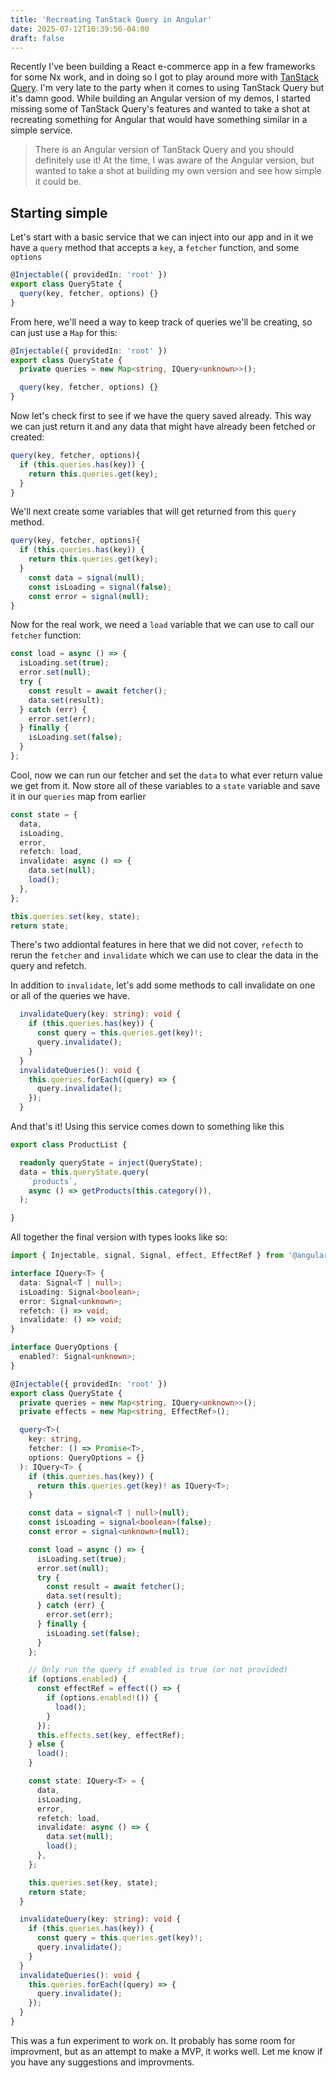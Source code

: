```yaml
---
title: 'Recreating TanStack Query in Angular'
date: 2025-07-12T10:39:50-04:00
draft: false
---
```


Recently I've been building a React e-commerce app in a few frameworks for some Nx work, and in doing so I got to play around more with [TanStack Query](https://tanstack.com/query/latest). I'm very late to the party when it comes to using TanStack Query but it's damn good. While building an Angular version of my demos, I started missing some of TanStack Query's features and wanted to take a shot at recreating something for Angular that would have something similar in a simple service.

> There is an Angular version of TanStack Query and you should definitely use it! At the time, I was aware of the Angular version, but wanted to take a shot at building my own version and see how simple it could be.

## Starting simple

Let's start with a basic service that we can inject into our app and in it we have a `query` method that accepts a `key`, a `fetcher` function, and some `options`

```ts
@Injectable({ providedIn: 'root' })
export class QueryState {
  query(key, fetcher, options) {}
}
```

From here, we'll need a way to keep track of queries we'll be creating, so can just use a `Map` for this:

```ts
@Injectable({ providedIn: 'root' })
export class QueryState {
  private queries = new Map<string, IQuery<unknown>>();

  query(key, fetcher, options) {}
}
```

Now let's check first to see if we have the query saved already. This way we can just return it and any data that might have already been fetched or created:

```ts
query(key, fetcher, options){
  if (this.queries.has(key)) {
    return this.queries.get(key);
  }
}
```

We'll next create some variables that will get returned from this `query` method. 

```ts
query(key, fetcher, options){
  if (this.queries.has(key)) {
    return this.queries.get(key);
  }
    const data = signal(null);
    const isLoading = signal(false);
    const error = signal(null);
}
```

Now for the real work, we need a `load` variable that we can use to call our `fetcher` function:

```ts
const load = async () => {
  isLoading.set(true);
  error.set(null);
  try {
    const result = await fetcher();
    data.set(result);
  } catch (err) {
    error.set(err);
  } finally {
    isLoading.set(false);
  }
};
```

Cool, now we can run our fetcher and set the `data` to what ever return value we get from it. Now store all of these variables to a `state` variable and save it in our `queries` map from earlier

```ts
const state = {
  data,
  isLoading,
  error,
  refetch: load,
  invalidate: async () => {
    data.set(null);
    load();
  },
};

this.queries.set(key, state);
return state;
```

There's two addiontal features in here that we did not cover, `refecth` to rerun the `fetcher` and `invalidate` which we can use to clear the data in the query and refetch.

In addition to `invalidate`, let's add some methods to call invalidate on one or all of the queries we have.

```ts
  invalidateQuery(key: string): void {
    if (this.queries.has(key)) {
      const query = this.queries.get(key)!;
      query.invalidate();
    }
  }
  invalidateQueries(): void {
    this.queries.forEach((query) => {
      query.invalidate();
    });
  }
```

And that's it! Using this service comes down to something like this

```ts
export class ProductList {

  readonly queryState = inject(QueryState);
  data = this.queryState.query(
    `products`, 
    async () => getProducts(this.category()),
  );

}
```

All together the final version with types looks like so: 

```ts
import { Injectable, signal, Signal, effect, EffectRef } from '@angular/core';

interface IQuery<T> {
  data: Signal<T | null>;
  isLoading: Signal<boolean>;
  error: Signal<unknown>;
  refetch: () => void;
  invalidate: () => void;
}

interface QueryOptions {
  enabled?: Signal<unknown>;
}

@Injectable({ providedIn: 'root' })
export class QueryState {
  private queries = new Map<string, IQuery<unknown>>();
  private effects = new Map<string, EffectRef>();

  query<T>(
    key: string,
    fetcher: () => Promise<T>,
    options: QueryOptions = {}
  ): IQuery<T> {
    if (this.queries.has(key)) {
      return this.queries.get(key)! as IQuery<T>;
    }

    const data = signal<T | null>(null);
    const isLoading = signal<boolean>(false);
    const error = signal<unknown>(null);

    const load = async () => {
      isLoading.set(true);
      error.set(null);
      try {
        const result = await fetcher();
        data.set(result);
      } catch (err) {
        error.set(err);
      } finally {
        isLoading.set(false);
      }
    };

    // Only run the query if enabled is true (or not provided)
    if (options.enabled) {
      const effectRef = effect(() => {
        if (options.enabled!()) {
          load();
        }
      });
      this.effects.set(key, effectRef);
    } else {
      load();
    }

    const state: IQuery<T> = {
      data,
      isLoading,
      error,
      refetch: load,
      invalidate: async () => {
        data.set(null);
        load();
      },
    };

    this.queries.set(key, state);
    return state;
  }

  invalidateQuery(key: string): void {
    if (this.queries.has(key)) {
      const query = this.queries.get(key)!;
      query.invalidate();
    }
  }
  invalidateQueries(): void {
    this.queries.forEach((query) => {
      query.invalidate();
    });
  }
}
```


This was a fun experiment to work on. It probably has some room for improvment, but as an attempt to make a MVP, it works well. Let me know if you have any suggestions and improvments. 
